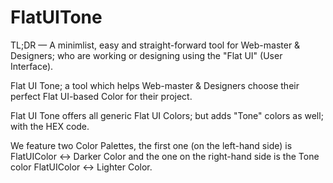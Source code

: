 FlatUITone
==========


TL;DR — A minimlist, easy and straight-forward tool for Web-master & Designers; who are working or designing using the "Flat UI" (User Interface).

Flat UI Tone; a tool which helps Web-master & Designers choose their perfect Flat UI-based Color for their project.

Flat UI Tone offers all generic Flat UI Colors; but adds "Tone" colors as well; with the HEX code.

We feature two Color Palettes, the first one (on the left-hand side) is FlatUIColor <-> Darker Color and the one on the right-hand side is the Tone color FlatUIColor <-> Lighter Color. 
